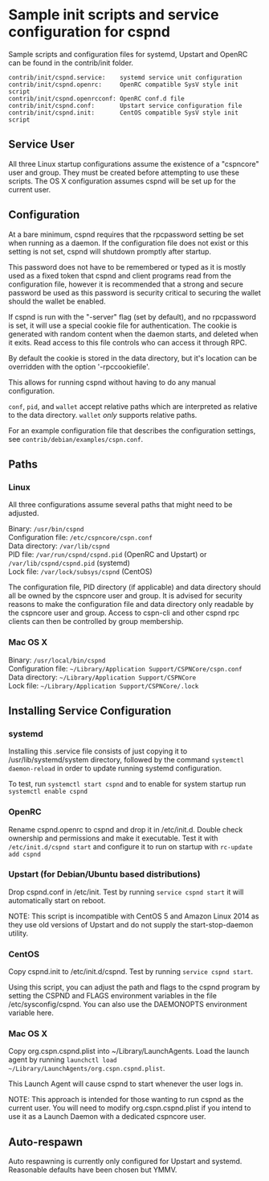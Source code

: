 Sample init scripts and service configuration for cspnd
==========================================================

Sample scripts and configuration files for systemd, Upstart and OpenRC
can be found in the contrib/init folder.

    contrib/init/cspnd.service:    systemd service unit configuration
    contrib/init/cspnd.openrc:     OpenRC compatible SysV style init script
    contrib/init/cspnd.openrcconf: OpenRC conf.d file
    contrib/init/cspnd.conf:       Upstart service configuration file
    contrib/init/cspnd.init:       CentOS compatible SysV style init script

Service User
---------------------------------

All three Linux startup configurations assume the existence of a "cspncore" user
and group.  They must be created before attempting to use these scripts.
The OS X configuration assumes cspnd will be set up for the current user.

Configuration
---------------------------------

At a bare minimum, cspnd requires that the rpcpassword setting be set
when running as a daemon.  If the configuration file does not exist or this
setting is not set, cspnd will shutdown promptly after startup.

This password does not have to be remembered or typed as it is mostly used
as a fixed token that cspnd and client programs read from the configuration
file, however it is recommended that a strong and secure password be used
as this password is security critical to securing the wallet should the
wallet be enabled.

If cspnd is run with the "-server" flag (set by default), and no rpcpassword is set,
it will use a special cookie file for authentication. The cookie is generated with random
content when the daemon starts, and deleted when it exits. Read access to this file
controls who can access it through RPC.

By default the cookie is stored in the data directory, but it's location can be overridden
with the option '-rpccookiefile'.

This allows for running cspnd without having to do any manual configuration.

`conf`, `pid`, and `wallet` accept relative paths which are interpreted as
relative to the data directory. `wallet` *only* supports relative paths.

For an example configuration file that describes the configuration settings,
see `contrib/debian/examples/cspn.conf`.

Paths
---------------------------------

### Linux

All three configurations assume several paths that might need to be adjusted.

Binary:              `/usr/bin/cspnd`  
Configuration file:  `/etc/cspncore/cspn.conf`  
Data directory:      `/var/lib/cspnd`  
PID file:            `/var/run/cspnd/cspnd.pid` (OpenRC and Upstart) or `/var/lib/cspnd/cspnd.pid` (systemd)  
Lock file:           `/var/lock/subsys/cspnd` (CentOS)  

The configuration file, PID directory (if applicable) and data directory
should all be owned by the cspncore user and group.  It is advised for security
reasons to make the configuration file and data directory only readable by the
cspncore user and group.  Access to cspn-cli and other cspnd rpc clients
can then be controlled by group membership.

### Mac OS X

Binary:              `/usr/local/bin/cspnd`  
Configuration file:  `~/Library/Application Support/CSPNCore/cspn.conf`  
Data directory:      `~/Library/Application Support/CSPNCore`  
Lock file:           `~/Library/Application Support/CSPNCore/.lock`  

Installing Service Configuration
-----------------------------------

### systemd

Installing this .service file consists of just copying it to
/usr/lib/systemd/system directory, followed by the command
`systemctl daemon-reload` in order to update running systemd configuration.

To test, run `systemctl start cspnd` and to enable for system startup run
`systemctl enable cspnd`

### OpenRC

Rename cspnd.openrc to cspnd and drop it in /etc/init.d.  Double
check ownership and permissions and make it executable.  Test it with
`/etc/init.d/cspnd start` and configure it to run on startup with
`rc-update add cspnd`

### Upstart (for Debian/Ubuntu based distributions)

Drop cspnd.conf in /etc/init.  Test by running `service cspnd start`
it will automatically start on reboot.

NOTE: This script is incompatible with CentOS 5 and Amazon Linux 2014 as they
use old versions of Upstart and do not supply the start-stop-daemon utility.

### CentOS

Copy cspnd.init to /etc/init.d/cspnd. Test by running `service cspnd start`.

Using this script, you can adjust the path and flags to the cspnd program by
setting the CSPND and FLAGS environment variables in the file
/etc/sysconfig/cspnd. You can also use the DAEMONOPTS environment variable here.

### Mac OS X

Copy org.cspn.cspnd.plist into ~/Library/LaunchAgents. Load the launch agent by
running `launchctl load ~/Library/LaunchAgents/org.cspn.cspnd.plist`.

This Launch Agent will cause cspnd to start whenever the user logs in.

NOTE: This approach is intended for those wanting to run cspnd as the current user.
You will need to modify org.cspn.cspnd.plist if you intend to use it as a
Launch Daemon with a dedicated cspncore user.

Auto-respawn
-----------------------------------

Auto respawning is currently only configured for Upstart and systemd.
Reasonable defaults have been chosen but YMMV.
